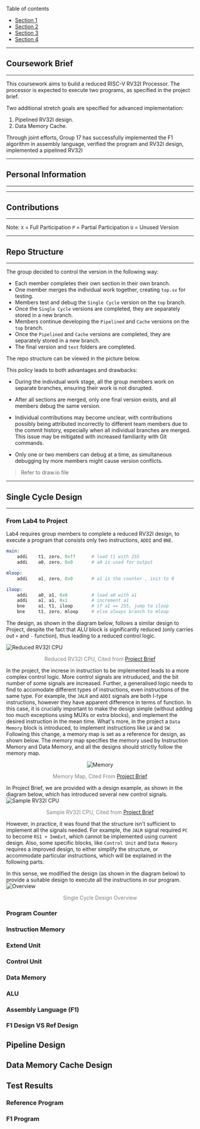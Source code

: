 Table of contents 
- [Section 1](#coursework-brief)
- [Section 2](#personal-information)
- [Section 3](#contributions)
- [Section 4](#repo-structure)



----
## Coursework Brief
----

This coursework aims to build a reduced RISC-V RV32I Processor. The processor is expected to execute two programs, as specified in the project brief.

Two additional stretch goals are specified for advanced implementation:
1. Pipelined RV32I design.
2. Data Memory Cache.

Through joint efforts, Group 17 has successfully implemented the F1 algorithm in assembly language, verified the program and RV32I design, implemented a pipelined RV32I
 
----
## Personal Information
----

----
## Contributions
----

Note: 
`X` = Full Participation
`P` = Partial Participation
`U` = Unused Version

----
## Repo Structure
----
The group decided to control the version in the following way:
- Each member completes their own section in their own branch.
- One member merges the individual work together, creating `top.sv` for testing.
- Members test and debug the `Single Cycle` version on the `top` branch.
- Once the `Single Cycle` versions are completed, they are separately stored in a new branch.
- Members continue developing the `Pipelined` and `Cache` versions on the `top` branch.
- Once the `Pipelined` and `Cache` versions are completed, they are separately stored in a new branch.
- The final version and `test` folders are completed.

The repo structure can be viewed in the picture below.

This policy leads to both advantages and drawbacks:
- During the individual work stage, all the group members work on separate branches, ensuring their work is not disrupted.
- After all sections are merged, only one final version exists, and all members debug the same version.

- Individual contributions may become unclear, with contributions possibly being attributed incorrectly to different team members due to the commit history, especially when all individual branches are merged. This issue may be mitigated with increased familiarity with Git commands.
- Only one or two members can debug at a time, as simultaneous debugging by more members might cause version conflicts.


> Refer to draw.io file
-----
## Single Cycle Design
----
### From Lab4 to Project
Lab4 requires group members to complete a reduced RV32I design, to execute a program that consists only two instructions, `ADDI` and `BNE`.

```s
main: 
    addi    t1, zero, 0xff      # load t1 with 255
    addi    a0, zero, 0x0       # a0 is used for output 

mloop: 
    addi    a1, zero, 0x0       # a1 is the counter , init to 0

iloop: 
    addi    a0, a1, 0x0         # load a0 with a1
    addi    a1, a1, 0x1         # increment a1
    bne     a1, t1, iloop       # if a1 == 255, jump to iloop
    bne     t1, zero, mloop     # else always branch to mloop
```

The design, as shown in the diagram below, follows a similar design to Project, despite the fact that ALU block is significantly reduced (only carries out `+` and `-` function), thus leading to a reduced control logic. 

![Reduced RV32I CPU](Images/microarchitecture.jpg)

<p align="center">
    <span style="color: grey;">
        Reduced RV32I CPU, Cited from  
        <a href="https://github.com/EIE2-IAC-Labs/Lab4-Reduced-RISC-V">Project Brief</a>
    </span>
</p>

In the project, the increse in instruction to be implemented leads to a more complex control logic. More control signals are intruduced, and the bit number of some signals are increased. 
Further, a generalised logic needs to find to accomodate different types of instructions, even instructions of the same type. For example, the `JALR` and `ADDI` signals are both I-type instructions, however they have apparent difference in terms of function. In this case, it is crucially important to make the design simple (without adding too much exceptions using MUXs or extra blocks), and implement the desired instruction in the mean time. 
What's more, in the project a `Data Memory` block is introduced, to implement instructions like `LW` and `SW`. Following this change, a memory map is set as a reference for design, as shown below. The memory map specifies the memory used by Instruction Memory and Data Memory, and all the designs should strictly follow the memory map. 
<div align="center">
  <img src="Images/memory.jpg" alt="Memory">
</div>

<p align="center">
    <span style="color: grey;">
        Memory Map, Cited From 
        <a href="https://github.com/EIE2-IAC-Labs/Lab4-Reduced-RISC-V?tab=readme-ov-file#the-microarchitecture-of-the-reduced-risc-v-cpu">Project Brief</a>
    </span>
</p>

In Project Brief, we are provided with a design example, as shown in the diagram below, which has introduced several new control signals. 
![Sample RV32I CPU](Images/single-cycle.jpg)

<p align="center">
    <span style="color: grey;">
        Sample RV32I CPU, Cited from 
        <a href="https://github.com/EIE2-IAC-Labs/Project_Brief?tab=readme-ov-file#single-cycle-rv32i-design">Project Brief</a>
    </span>
</p>

However, in practice, it was found that the structure isn't sufficient to implement all the signals needed. For example, the `JALR` signal required `PC` to become `RS1 + ImmExt`, which cannot be implemented using current design. Also, some specific blocks, like `Control Unit` and `Data Memory` requires a improved design, to either simplify the structure, or accommodate particular instructions, which will be explained in the following parts. 

In this sense, we modified the design (as shown in the diagram below) to provide a suitable design to execute all the instructions in our program. 
![Overview](Images/Overview.png)
<p style = "color: grey;text-align:center;">Single Cycle Design Overview </p> 

### Program Counter
### Instruction Memory
### Extend Unit
### Control Unit
### Data Memory
### ALU
### Assembly Language (F1)
### F1 Design VS Ref Design








## Pipeline Design


## Data Memory Cache Design

## Test Results
### Reference Program
### F1 Program